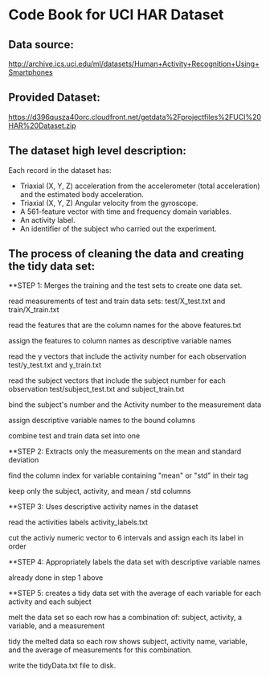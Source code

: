 # Code Book for UCI HAR Dataset

Data source:
------------
http://archive.ics.uci.edu/ml/datasets/Human+Activity+Recognition+Using+Smartphones

Provided Dataset:
-----------------
https://d396qusza40orc.cloudfront.net/getdata%2Fprojectfiles%2FUCI%20HAR%20Dataset.zip 

The dataset high level description:
-----------------------------------
Each record in the dataset has: 
- Triaxial (X, Y, Z) acceleration from the accelerometer (total acceleration) and the estimated body acceleration. 
- Triaxial (X, Y, Z) Angular velocity from the gyroscope. 
- A 561-feature vector with time and frequency domain variables. 
- An activity label. 
- An identifier of the subject who carried out the experiment.

The process of cleaning the data and creating the tidy data set:
----------------------------------------------------------------

**STEP 1: Merges the training and the test sets to create one data set.

read measurements of test and train data sets: 
test/X_test.txt and train/X_train.txt

read the features that are the column names for the above
features.txt

assign the features to column names as descriptive variable names

read the y vectors that include the activity number for each observation
test/y_test.txt and y_train.txt

read the subject vectors that include the subject number for each observation
test/subject_test.txt and subject_train.txt

bind the subject's number and the Activity number to the measurement data

assign descriptive variable names to the bound columns

combine test and train data set into one


**STEP 2: Extracts only the measurements on the mean and standard deviation

find the column index for variable containing "mean" or "std" in their tag

keep only the subject, activity, and mean / std columns


**STEP 3: Uses descriptive activity names in the dataset

read the activities labels activity_labels.txt

cut the activiy numeric vector to 6 intervals and assign each its label in order


**STEP 4: Appropriately labels the data set with descriptive variable names

already done in step 1 above


**STEP 5: creates a tidy data set with the average of each variable  for each activity and each subject

melt the data set so each row has a combination of: subject, activity,  a variable, and a measurement

tidy the melted data so each row shows subject, activity name, variable, and the average of measurements for this combination.

write the tidyData.txt file to disk.




